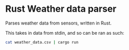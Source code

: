 # Rust Weather data parser

Parses weather data from sensors, written in Rust.

This takes in data from stdin, and so can be ran as such:

```bash
cat weather_data.csv | cargo run
```

